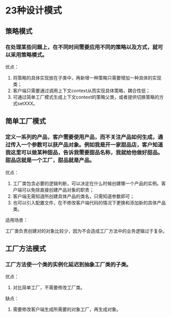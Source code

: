 # 23种设计模式

## 策略模式
### 在处理某些问题上，在不同时间需要应用不同的策略以及方式，就可以采用策略模式。
优点：
1. 将策略的具体实现放在子类中，再新增一种策略只需要增加一种具体的实现类；
2. 客户端只需要通过调用上下文context从而实现具体策略，耦合性低；
3. 可通过简单工厂模式生成上下文context的策略父类，或者提供切换策略的方式setXXX。

## 简单工厂模式
### 定义一系列的产品，客户需要使用产品，而不关注产品如何生成，通过传入一个参数可以获产品对象。例如我是开一家甜品店，客户知道我这里可以做某种甜品，告诉我需要甜品名称，我就给他做好甜品。甜品店就是一个工厂，甜品就是产品。
优点：

1. 工厂类包含必要的逻辑判断，可以决定在什么时候创建哪一个产品的实例。客户端可以免除直接创建产品对象的职责；
2. 客户端无需知道所创建具体产品的类名，只需知道参数即可；
3. 也可以引入配置文件，在不修改客户端代码的情况下更换和添加新的具体产品类。

适用场景：

工厂类负责创建对的对象比较少，因为不会造成工厂方法中的业务逻辑过于复杂。

## 工厂方法模式
### 工厂方法使一个类的实例化延迟到抽象工厂类的子类。
优点：
1. 对比简单工厂，不需要修改工厂类。

缺点：
1. 需要修改客户端生成所需要的对象工厂，再生成对象。